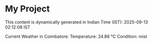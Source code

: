 # My Project

This content is dynamically generated in Indian Time (IST): 2025-09-13 02:12:08 IST


Current Weather in Coimbatore:
Temperature: 24.88 °C
Condition: mist
